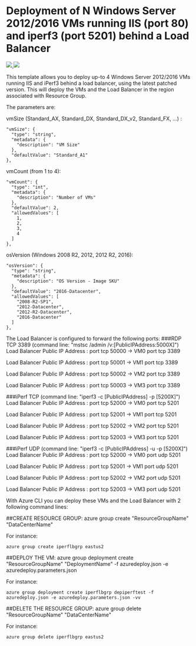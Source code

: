 # Deployment of N Windows Server 2012/2016 VMs running IIS (port 80) and iperf3 (port 5201) behind a Load Balancer

<a href="https://portal.azure.com/#create/Microsoft.Template/uri/https%3A%2F%2Fraw.githubusercontent.com%2Fflecoqui%2Fazure%2Fmaster%2Fazure-quickstart-templates%2F201-lb-vms-windows2016-iperf%2Fazuredeploy.json" target="_blank">
    <img src="http://azuredeploy.net/deploybutton.png"/>
</a>
<a href="http://armviz.io/#/?load=https%3A%2F%2Fraw.githubusercontent.com%2Fflecoqui%2Fazure%2F%2Fmaster%2Fazure-quickstart-templates%2F201-lb-vms-windows2016-iperf%2Fazuredeploy.json" target="_blank">
    <img src="http://armviz.io/visualizebutton.png"/>
</a>


This template allows you to deploy up-to 4 Windows Server 2012/2016 VMs running IIS and iPerf3 behind a load balancer, using the latest patched version. This will deploy the VMs and the Load Balancer in the region associated with Resource Group.</p>
The parameters are:</p>
vmSize (Standard_AX, Standard_DX, Standard_DX_v2, Standard_FX, ...) : 

    "vmSize": {
      "type": "string",
      "metadata": {
        "description": "VM Size"
      },
      "defaultValue": "Standard_A1"
    },

vmCount (from 1 to 4): 

    "vmCount": {
      "type": "int",
      "metadata": {
        "description": "Number of VMs"
      },
      "defaultValue": 2,
      "allowedValues": [
        1,
        2,
        3,
        4
      ]
    },

osVersion (Windows 2008 R2, 2012, 2012 R2, 2016):

    "osVersion": {
      "type": "string",
      "metadata": {
        "description": "OS Version - Image SKU"
      },
      "defaultValue": "2016-Datacenter",
      "allowedValues": [
        "2008-R2-SP1",
        "2012-Datacenter",
        "2012-R2-Datacenter",
        "2016-Datacenter"
      ]
    },

The Load Balancer is configured to forward the following ports:
###RDP TCP 3389 (command line: "mstsc /admin /v:[PublicIPAddress:5000X]")
Load Balancer Public IP Address : port tcp 50000   ->   VM0 port tcp 3389</p>
Load Balancer Public IP Address : port tcp 50001   ->   VM1 port tcp 3389</p>
Load Balancer Public IP Address : port tcp 50002   ->   VM2 port tcp 3389</p>
Load Balancer Public IP Address : port tcp 50003   ->   VM3 port tcp 3389</p>

###iPerf TCP (command line: "iperf3 -c [PublicIPAddress] -p [5200X]")
Load Balancer Public IP Address : port tcp 52000   ->   VM0 port tcp 5201</p>
Load Balancer Public IP Address : port tcp 52001   ->   VM1 port tcp 5201</p>
Load Balancer Public IP Address : port tcp 52002   ->   VM2 port tcp 5201</p>
Load Balancer Public IP Address : port tcp 52003   ->   VM3 port tcp 5201</p>

###iPerf UDP (command line: "iperf3 -c [PublicIPAddress] -u -p [5200X]")
Load Balancer Public IP Address : port tcp 52000   ->   VM0 port udp 5201</p>
Load Balancer Public IP Address : port tcp 52001   ->   VM1 port udp 5201</p>
Load Balancer Public IP Address : port tcp 52002   ->   VM2 port udp 5201</p>
Load Balancer Public IP Address : port tcp 52003   ->   VM3 port udp 5201</p>

With Azure CLI you can deploy these VMs and the Load Balancer with 2 following command lines:

##CREATE RESOURCE GROUP:
azure group create "ResourceGroupName" "DataCenterName"

For instance:

    azure group create iperflbgrp eastus2

##DEPLOY THE VM:
azure group deployment create "ResourceGroupName" "DeploymentName"  -f azuredeploy.json -e azuredeploy.parameters.json

For instance:

    azure group deployment create iperflbgrp depiperftest -f azuredeploy.json -e azuredeploy.parameters.json -vv

##DELETE THE RESOURCE GROUP:
azure group delete "ResourceGroupName" "DataCenterName"

For instance:

    azure group delete iperflbgrp eastus2
